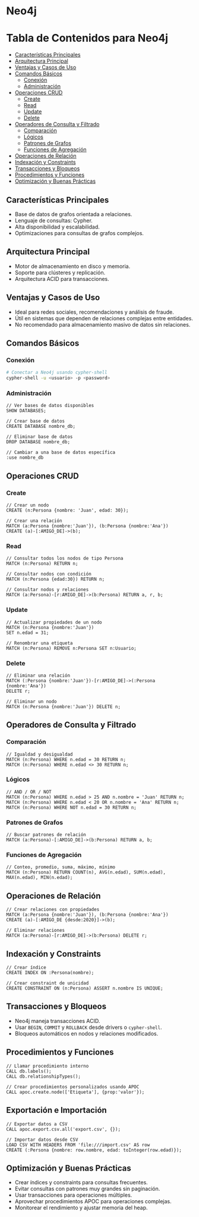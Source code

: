 # Neo4j


# Tabla de Contenidos para Neo4j

- [Características Principales](#características-principales)
- [Arquitectura Principal](#arquitectura-principal)
- [Ventajas y Casos de Uso](#ventajas-y-casos-de-uso)
- [Comandos Básicos](#comandos-básicos)
  - [Conexión](#conexión)
  - [Administración](#administración)
- [Operaciones CRUD](#operaciones-crud)
  - [Create](#create)
  - [Read](#read)
  - [Update](#update)
  - [Delete](#delete)
- [Operadores de Consulta y Filtrado](#operadores-de-consulta-y-filtrado)
  - [Comparación](#comparación)
  - [Lógicos](#lógicos)
  - [Patrones de Grafos](#patrones-de-grafos)
  - [Funciones de Agregación](#funciones-de-agregación)
- [Operaciones de Relación](#operaciones-de-relación)
- [Indexación y Constraints](#indexación-y-constraints)
- [Transacciones y Bloqueos](#transacciones-y-bloqueos)
- [Procedimientos y Funciones](#procedimientos-y-funciones)
- [Optimización y Buenas Prácticas](#optimización-y-buenas-prácticas)

## Características Principales
- Base de datos de grafos orientada a relaciones.
- Lenguaje de consultas: Cypher.
- Alta disponibilidad y escalabilidad.
- Optimizaciones para consultas de grafos complejos.

## Arquitectura Principal
- Motor de almacenamiento en disco y memoria.
- Soporte para clústeres y replicación.
- Arquitectura ACID para transacciones.

## Ventajas y Casos de Uso
- Ideal para redes sociales, recomendaciones y análisis de fraude.
- Útil en sistemas que dependen de relaciones complejas entre entidades.
- No recomendado para almacenamiento masivo de datos sin relaciones.

## Comandos Básicos
### Conexión
```bash
# Conectar a Neo4j usando cypher-shell
cypher-shell -u <usuario> -p <password>
````

### Administración

```cypher
// Ver bases de datos disponibles
SHOW DATABASES;

// Crear base de datos
CREATE DATABASE nombre_db;

// Eliminar base de datos
DROP DATABASE nombre_db;

// Cambiar a una base de datos específica
:use nombre_db
```

## Operaciones CRUD

### Create

```cypher
// Crear un nodo
CREATE (n:Persona {nombre: 'Juan', edad: 30});

// Crear una relación
MATCH (a:Persona {nombre:'Juan'}), (b:Persona {nombre:'Ana'})
CREATE (a)-[:AMIGO_DE]->(b);
```

### Read

```cypher
// Consultar todos los nodos de tipo Persona
MATCH (n:Persona) RETURN n;

// Consultar nodos con condición
MATCH (n:Persona {edad:30}) RETURN n;

// Consultar nodos y relaciones
MATCH (a:Persona)-[r:AMIGO_DE]->(b:Persona) RETURN a, r, b;
```

### Update

```cypher
// Actualizar propiedades de un nodo
MATCH (n:Persona {nombre:'Juan'})
SET n.edad = 31;

// Renombrar una etiqueta
MATCH (n:Persona) REMOVE n:Persona SET n:Usuario;
```

### Delete

```cypher
// Eliminar una relación
MATCH (:Persona {nombre:'Juan'})-[r:AMIGO_DE]->(:Persona {nombre:'Ana'})
DELETE r;

// Eliminar un nodo
MATCH (n:Persona {nombre:'Juan'}) DELETE n;
```

## Operadores de Consulta y Filtrado

### Comparación

```cypher
// Igualdad y desigualdad
MATCH (n:Persona) WHERE n.edad = 30 RETURN n;
MATCH (n:Persona) WHERE n.edad <> 30 RETURN n;
```

### Lógicos

```cypher
// AND / OR / NOT
MATCH (n:Persona) WHERE n.edad > 25 AND n.nombre = 'Juan' RETURN n;
MATCH (n:Persona) WHERE n.edad < 20 OR n.nombre = 'Ana' RETURN n;
MATCH (n:Persona) WHERE NOT n.edad = 30 RETURN n;
```

### Patrones de Grafos

```cypher
// Buscar patrones de relación
MATCH (a:Persona)-[:AMIGO_DE]->(b:Persona) RETURN a, b;
```

### Funciones de Agregación

```cypher
// Conteo, promedio, suma, máximo, mínimo
MATCH (n:Persona) RETURN COUNT(n), AVG(n.edad), SUM(n.edad), MAX(n.edad), MIN(n.edad);
```

## Operaciones de Relación

```cypher
// Crear relaciones con propiedades
MATCH (a:Persona {nombre:'Juan'}), (b:Persona {nombre:'Ana'})
CREATE (a)-[:AMIGO_DE {desde:2020}]->(b);

// Eliminar relaciones
MATCH (a:Persona)-[r:AMIGO_DE]->(b:Persona) DELETE r;
```

## Indexación y Constraints

```cypher
// Crear índice
CREATE INDEX ON :Persona(nombre);

// Crear constraint de unicidad
CREATE CONSTRAINT ON (n:Persona) ASSERT n.nombre IS UNIQUE;
```

## Transacciones y Bloqueos

* Neo4j maneja transacciones ACID.
* Usar `BEGIN`, `COMMIT` y `ROLLBACK` desde drivers o `cypher-shell`.
* Bloqueos automáticos en nodos y relaciones modificados.

## Procedimientos y Funciones

```cypher
// Llamar procedimiento interno
CALL db.labels();
CALL db.relationshipTypes();

// Crear procedimientos personalizados usando APOC
CALL apoc.create.node(['Etiqueta'], {prop:'valor'});
```

## Exportación e Importación

```cypher
// Exportar datos a CSV
CALL apoc.export.csv.all('export.csv', {});

// Importar datos desde CSV
LOAD CSV WITH HEADERS FROM 'file:///import.csv' AS row
CREATE (:Persona {nombre: row.nombre, edad: toInteger(row.edad)});
```

## Optimización y Buenas Prácticas

* Crear índices y constraints para consultas frecuentes.
* Evitar consultas con patrones muy grandes sin paginación.
* Usar transacciones para operaciones múltiples.
* Aprovechar procedimientos APOC para operaciones complejas.
* Monitorear el rendimiento y ajustar memoria del heap.

